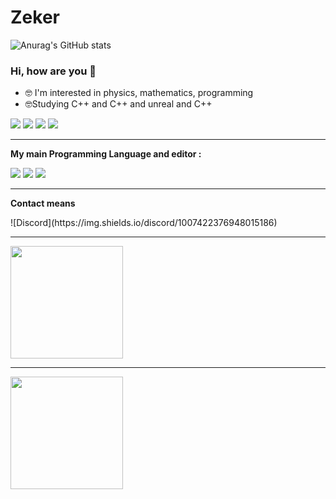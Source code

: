 # Zeker

![Anurag's GitHub stats](https://github-readme-stats.vercel.app/api?username=ZekerDev&show_icons=true&theme=tokyonight)

### Hi, how are you 👋


- 🤓  I'm interested in  physics, mathematics, programming 
- 🤓Studying C++ and C++ and unreal and C++

![](https://img.shields.io/badge/C%2B%2B-00599C?style=for-the-badge&logo=c%2B%2B&logoColor=white) ![](https://img.shields.io/badge/C%2B%2B-00599C?style=for-the-badge&logo=c%2B%2B&logoColor=white) ![](https://img.shields.io/badge/-Unreal%20Engine-313131?style=for-the-badge&logo=unreal-engine&logoColor=white) ![](https://img.shields.io/badge/C%2B%2B-00599C?style=for-the-badge&logo=c%2B%2B&logoColor=white)

----

**My main Programming Language and editor :**

![](https://img.shields.io/badge/C%2B%2B-00599C?style=for-the-badge&logo=c%2B%2B&logoColor=white) ![](https://img.shields.io/badge/Visual_Studio-5C2D91?style=for-the-badge&logo=visual%20studio&logoColor=white) ![](https://img.shields.io/badge/-Unreal%20Engine-313131?style=for-the-badge&logo=unreal-engine&logoColor=white)

------
**Contact means**
<div>
![Discord](https://img.shields.io/discord/1007422376948015186)
    
   <div>

-------      



<div>
   <img height="180em" src="https://github-readme-stats.vercel.app/api?username=ZekerDev&show_icons=true&theme=dark&include_all_commits=true&count_private=true"/>
  <div>
 
 ------
 <div>
    <img height="180em" src="https://github-readme-stats.vercel.app/api/top-langs/?username=ZekerDev&layout=compact&langs_count=7&theme=dark"/>
 <div>
 






